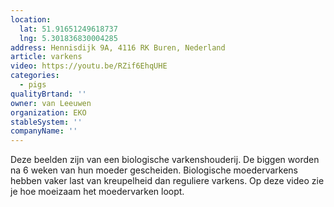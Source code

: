 ```yaml
---
location:
  lat: 51.91651249618737
  lng: 5.301836830004285
address: Hennisdijk 9A, 4116 RK Buren, Nederland
article: varkens
video: https://youtu.be/RZif6EhqUHE
categories:
  - pigs
qualityBrtand: ''
owner: van Leeuwen
organization: EKO
stableSystem: ''
companyName: ''
---
```

Deze beelden zijn van een biologische varkenshouderij. De biggen worden na 6 weken van hun moeder gescheiden. Biologische moedervarkens hebben vaker last van kreupelheid dan reguliere varkens. Op deze video zie je hoe moeizaam het moedervarken loopt.
